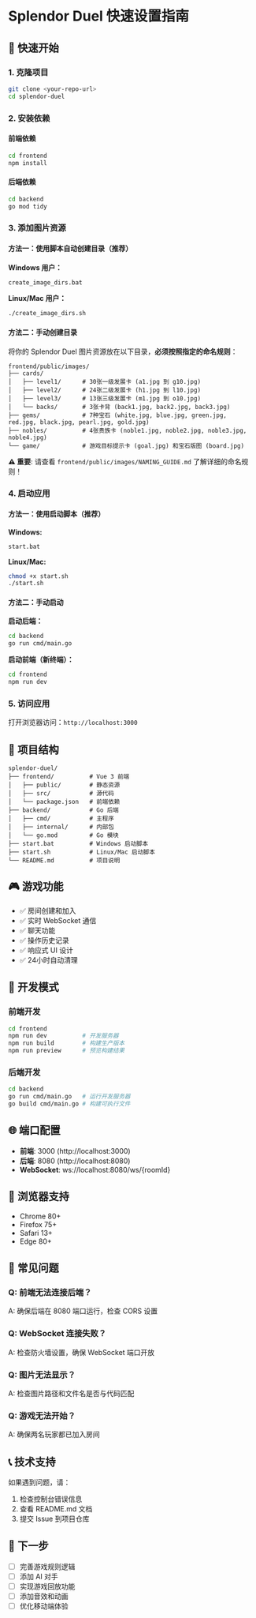 # Splendor Duel 快速设置指南

## 🚀 快速开始

### 1. 克隆项目
```bash
git clone <your-repo-url>
cd splendor-duel
```

### 2. 安装依赖

#### 前端依赖
```bash
cd frontend
npm install
```

#### 后端依赖
```bash
cd backend
go mod tidy
```

### 3. 添加图片资源

#### 方法一：使用脚本自动创建目录（推荐）

**Windows 用户：**
```bash
create_image_dirs.bat
```

**Linux/Mac 用户：**
```bash
./create_image_dirs.sh
```

#### 方法二：手动创建目录

将你的 Splendor Duel 图片资源放在以下目录，**必须按照指定的命名规则**：

```
frontend/public/images/
├── cards/
│   ├── level1/      # 30张一级发展卡 (a1.jpg 到 g10.jpg)
│   ├── level2/      # 24张二级发展卡 (h1.jpg 到 l10.jpg)
│   ├── level3/      # 13张三级发展卡 (m1.jpg 到 o10.jpg)
│   └── backs/       # 3张卡背 (back1.jpg, back2.jpg, back3.jpg)
├── gems/            # 7种宝石 (white.jpg, blue.jpg, green.jpg, red.jpg, black.jpg, pearl.jpg, gold.jpg)
├── nobles/          # 4张贵族卡 (noble1.jpg, noble2.jpg, noble3.jpg, noble4.jpg)
└── game/            # 游戏目标提示卡 (goal.jpg) 和宝石版图 (board.jpg)
```

**⚠️ 重要**: 请查看 `frontend/public/images/NAMING_GUIDE.md` 了解详细的命名规则！

### 4. 启动应用

#### 方法一：使用启动脚本（推荐）

**Windows:**
```bash
start.bat
```

**Linux/Mac:**
```bash
chmod +x start.sh
./start.sh
```

#### 方法二：手动启动

**启动后端：**
```bash
cd backend
go run cmd/main.go
```

**启动前端（新终端）：**
```bash
cd frontend
npm run dev
```

### 5. 访问应用

打开浏览器访问：`http://localhost:3000`

## 📁 项目结构

```
splendor-duel/
├── frontend/          # Vue 3 前端
│   ├── public/        # 静态资源
│   ├── src/           # 源代码
│   └── package.json   # 前端依赖
├── backend/           # Go 后端
│   ├── cmd/           # 主程序
│   ├── internal/      # 内部包
│   └── go.mod         # Go 模块
├── start.bat          # Windows 启动脚本
├── start.sh           # Linux/Mac 启动脚本
└── README.md          # 项目说明
```

## 🎮 游戏功能

- ✅ 房间创建和加入
- ✅ 实时 WebSocket 通信
- ✅ 聊天功能
- ✅ 操作历史记录
- ✅ 响应式 UI 设计
- ✅ 24小时自动清理

## 🔧 开发模式

### 前端开发
```bash
cd frontend
npm run dev          # 开发服务器
npm run build        # 构建生产版本
npm run preview      # 预览构建结果
```

### 后端开发
```bash
cd backend
go run cmd/main.go   # 运行开发服务器
go build cmd/main.go # 构建可执行文件
```

## 🌐 端口配置

- **前端**: 3000 (http://localhost:3000)
- **后端**: 8080 (http://localhost:8080)
- **WebSocket**: ws://localhost:8080/ws/{roomId}

## 📱 浏览器支持

- Chrome 80+
- Firefox 75+
- Safari 13+
- Edge 80+

## 🐛 常见问题

### Q: 前端无法连接后端？
A: 确保后端在 8080 端口运行，检查 CORS 设置

### Q: WebSocket 连接失败？
A: 检查防火墙设置，确保 WebSocket 端口开放

### Q: 图片无法显示？
A: 检查图片路径和文件名是否与代码匹配

### Q: 游戏无法开始？
A: 确保两名玩家都已加入房间

## 📞 技术支持

如果遇到问题，请：
1. 检查控制台错误信息
2. 查看 README.md 文档
3. 提交 Issue 到项目仓库

## 🎯 下一步

- [ ] 完善游戏规则逻辑
- [ ] 添加 AI 对手
- [ ] 实现游戏回放功能
- [ ] 添加音效和动画
- [ ] 优化移动端体验
